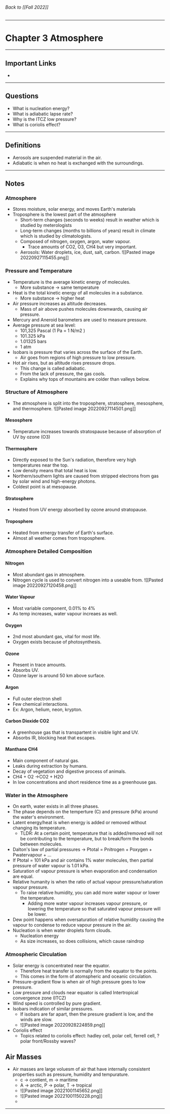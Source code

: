 ###### Back to [[Fall 2022]]
---
# Chapter 3 Atmosphere
___
## Important Links
- 
___
## Questions
- What is nucleation energy?
- What is adiabatic lapse rate?
- Why is the ITCZ low pressure?
- What is coriolis effect?
___
## Definitions

- Aerosols are suspended material in the air.
- Adiabatic is when no heat is exchanged with the surroundings.

___
## Notes
### Atmosphere
- Stores moisture, solar energy, and moves Earth's materials
- Troposphere is the lowest part of the atmosphere
	- Short-term changes (seconds to weeks) result in weather which is studied by meterologists
	- Long-term changes (months to billions of years) result in climate which is studied by climatologists.
	- Composed of nitrogen, oxygen, argon, water vapour.
		- Trace amounts of CO2, O3, CH4 but very important.
	- Aerosols: Water droplets, ice, dust, salt, carbon.
	![[Pasted image 20220927115455.png]]
### Pressure and Temperature
- Temperature is the average kinetic energy of molecules.
	- More substance -> same temperature
- Heat is the total kinetic energy of all molecules in a substance.
	- More substance -> higher heat
- Air pressure increases as altitude decreases.
	- Mass of air above pushes molecules downwards, causing air pressure.
- Mercury and Aneroid barometers are used to measure pressure.
- Average pressure at sea level:
	- 101,325 Pascal (1 Pa = 1 N/m2 )
	- 101.325 kPa
	- 1.01325 bars
	- 1 atm
- Isobars is pressure that varies across the surface of the Earth.
	- Air goes from regions of high pressure to low pressure.
- Hot air rises, but as altitude rises pressure drops. 
	- This change is called adiabatic.
	- From the lack of pressure, the gas cools.
	- Explains why tops of mountains are colder than valleys below.
### Structure of Atmosphere
- The atmosphere is split into the troposphere, stratosphere, mesosphere, and thermosphere.
![[Pasted image 20220927114501.png]]
#### Mesosphere
- Temperature increases towards stratospause because of absorption of UV by ozone (O3)
#### Thermosphere
- Directly exposed to the Sun's radiation, therefore very high temperatures near the top.
- Low density means that total heat is low.
- Northern/southern lights are caused from stripped electrons from gas by solar wind and high-energy photons.
- Coldest point is at mesopause.
#### Stratosphere
- Heated from UV energy absorbed by ozone around stratopause.
#### Troposphere
- Heated from ernergy transfer of Earth's surface.
- Almost all weather comes from troposphere.
### Atmosphere Detailed Composition
#### Nitrogen
- Most abundant gas in atmosphere.
- Nitrogen cycle is used to convert nitrogen into a useable from.
![[Pasted image 20220927120458.png]]
#### Water Vapour
- Most variable component, 0.01% to 4%
- As temp increases, water vapour increaes as well.
#### Oxygen
- 2nd most abundant gas, vital for most life.
- Oxygen exists because of photosynthesis.
#### Ozone
- Present in trace amounts.
- Absorbs UV.
- Ozone layer is around 50 km above surface.
#### Argon 
- Full outer electron shell
- Few chemical interactions.
- Ex: Argon, helium, neon, krypton.
#### Carbon Dioxide CO2
- A greenhouse gas that is transpartent in visible light and UV.
- Absorbs IR, blocking heat that escapes.
#### Manthane CH4
- Main component of natural gas.
- Leaks during extraction by humans.
- Decay of vegetation and digestive process of animals.
- CH4 + O2 ->CO2 + H2O
- In low concentrations and short residence time as a greenhouse gas.
### Water in the Atmosphere
- On earth, water exists in all three phases.
- The phase depends on the temperture (C) and pressure (kPa) around the water's environment.
- Latent energy/heat is when energy is added or removed without changing its temperature.
	- TLDR: At a certain point, temperature that is added/removed will not be contributing to the temperature, but to break/form the bonds between molecules.
- Dalton's law of partial pressures -> Ptotal = Pnitrogen + Poxygen + Pwatervapour + ...
- If Ptotal = 101 kPa and air contains 1% water molecules, then partial pressure of water vapour is 1.01 kPa.
- Saturation of vapour pressure is when evaporation and condensation are equal.
- Relative humanity is when the ratio of actual vapour pressure/saturation vapour pressure.
	- To raise relative humidity, you can add more water vapour or lower the temperature.
		- Adding more water vapour increases vapour pressure, or lowering the temperature so that saturated vapour pressure will be lower.
- Dew point happens when oversaturation of relative humidity causing the vapour to condense to reduce vapour pressure in the air.
- Nucleation is when water droplets form clouds.
	- Nucleation energy 
	- As size increases, so does collisions, which cause raindrop
### Atmospheric Circulation
- Solar energy is concentrated near the equator.
	- Therefore heat transfer is normally from the equator to the points.
	- This comes in the form of atomspheric and oceanic circulation.
- Pressure-gradient flow is when air of high pressure goes to low pressure.
- Low pressure and clouds near equator is called Intertropical convergence zone (ITCZ)
- Wind speed is controlled by pure gradient.
- Isobars indication of similar pressures.
	- If isobars are far apart, then the presure gradient is low, and the winds are slow.
	- ![[Pasted image 20220928224859.png]]
- Coriolis effect 
	- Topics related to coriolis effect: hadley cell, polar cell, ferrell cell, ?polar front/Rossby waves?
## Air Masses
- Air masses are large voluesm of air that have internally consistent properties such as pressure, humidity and tempurature.
	- c -> contient, m -> maritime
	- A -> arctic, P -> polar, T -> tropical
	- ![[Pasted image 20221001145652.png]]
	- ![[Pasted image 20221001150228.png]]
	-
___
